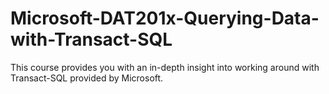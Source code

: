 # Microsoft-DAT201x-Querying-Data-with-Transact-SQL
This course provides you with an in-depth insight into working around with Transact-SQL provided by Microsoft.
